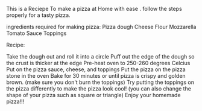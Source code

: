 This is a Reciepe To make a pizza at Home with ease .
follow the steps properly for a tasty pizza.

ingredients required for making pizza:
Pizza dough
Cheese
Flour
Mozzarella
Tomato Sauce
Toppings

Recipe:

Take the dough out and roll it into a circle
Puff out the edge of the dough so the crust is thicker at the edge
Pre-heat oven to 250-260 degrees Celcius
Put on the pizza sauce, cheese, and toppings
Put the pizza on the pizza stone in the oven
Bake for 30 minutes or until pizza is crispy and golden brown. (make sure you don't burn the toppings)
Try putting the toppings on the pizza differently to make the pizza look cool! (you can also change the shape of your pizza such as square or triangle)
Enjoy your homemade pizza!!!

